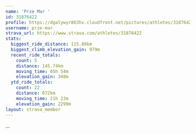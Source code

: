 ```yaml
---
name: 'Prze Mar '
id: 31876422
profile: https://dgalywyr863hv.cloudfront.net/pictures/athletes/31876422/22548952/3/large.jpg
username: prze-mar
strava_url: https://www.strava.com/athletes/31876422
stats:
  biggest_ride_distance: 115.89km
  biggest_climb_elevation_gain: 979m
  recent_ride_totals:
    count: 5
    distance: 145.74km
    moving_time: 05h 54m
    elevation_gain: 348m
  ytd_ride_totals:
    count: 22
    distance: 672km
    moving_time: 21h 23m
    elevation_gain: 2299m
layout: strava_member
--- 
```

...
